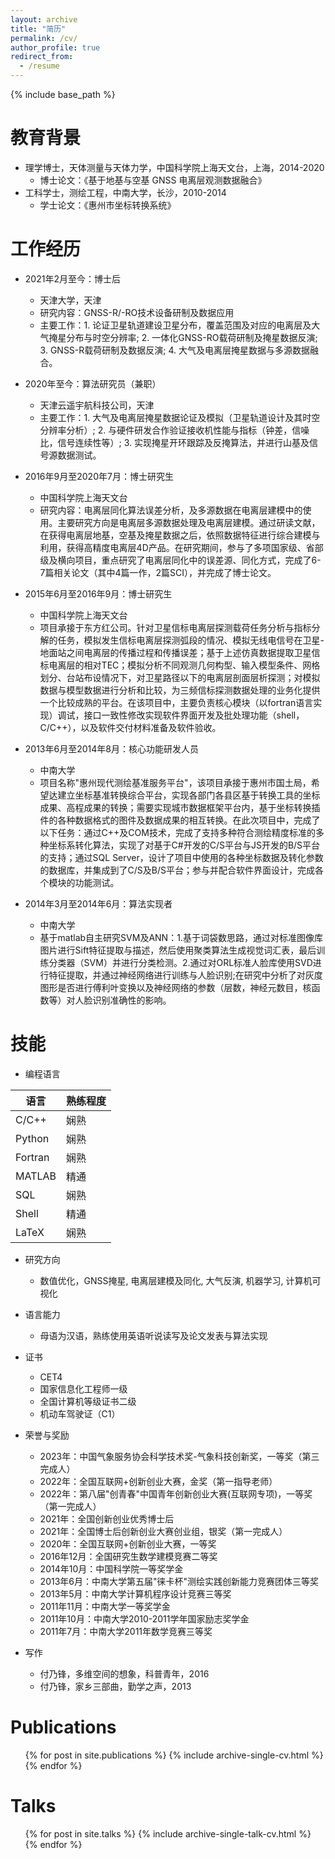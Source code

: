 ```yaml
---
layout: archive
title: "简历"
permalink: /cv/
author_profile: true
redirect_from:
  - /resume
---
```


{% include base_path %}

教育背景
======
* 理学博士，天体测量与天体力学，中国科学院上海天文台，上海，2014-2020
  * 博士论文：《基于地基与空基 GNSS 电离层观测数据融合》
* 工科学士，测绘工程，中南大学，长沙，2010-2014
  * 学士论文：《惠州市坐标转换系统》

工作经历
======

* 2021年2月至今：博士后
  * 天津大学，天津
  * 研究内容：GNSS-R/-RO技术设备研制及数据应用
  * 主要工作：1. 论证卫星轨道建设卫星分布，覆盖范围及对应的电离层及大气掩星分布与时空分辨率; 2. 一体化GNSS-RO载荷研制及掩星数据反演; 3. GNSS-R载荷研制及数据反演; 4. 大气及电离层掩星数据与多源数据融合。

* 2020年至今：算法研究员（兼职）
  * 天津云遥宇航科技公司，天津
  * 主要工作：1. 大气及电离层掩星数据论证及模拟（卫星轨道设计及其时空分辨率分析）; 2. 与硬件研发合作验证接收机性能与指标（钟差，信噪比，信号连续性等）; 3. 实现掩星开环跟踪及反掩算法，并进行山基及信号源数据测试。

* 2016年9月至2020年7月：博士研究生
  * 中国科学院上海天文台
  * 研究内容：电离层同化算法误差分析，及多源数据在电离层建模中的使用。主要研究方向是电离层多源数据处理及电离层建模。通过研读文献，在获得电离层地基，空基及掩星数据之后，依照数据特征进行综合建模与利用，获得高精度电离层4D产品。在研究期间，参与了多项国家级、省部级及横向项目，重点研究了电离层同化中的误差源、同化方式，完成了6-7篇相关论文（其中4篇一作，2篇SCI），并完成了博士论文。

* 2015年6月至2016年9月：博士研究生
  * 中国科学院上海天文台
  * 项目承接于东方红公司。针对卫星信标电离层探测载荷任务分析与指标分解的任务，模拟发生信标电离层探测弧段的情况、模拟无线电信号在卫星-地面站之间电离层的传播过程和传播误差；基于上述仿真数据提取卫星信标电离层的相对TEC；模拟分析不同观测几何构型、输入模型条件、网格划分、台站布设情况下，对卫星路径以下的电离层剖面层析探测；对模拟数据与模型数据进行分析和比较，为三频信标探测数据处理的业务化提供一个比较成熟的平台。在该项目中，主要负责核心模块（以fortran语言实现）调试，接口一致性修改实现软件界面开发及批处理功能（shell，C/C++），以及软件交付材料准备及软件验收。

* 2013年6月至2014年8月：核心功能研发人员
  * 中南大学
  * 项目名称"惠州现代测绘基准服务平台"，该项目承接于惠州市国土局，希望达建立坐标基准转换综合平台，实现各部门各县区基于转换工具的坐标成果、高程成果的转换；需要实现城市数据框架平台内，基于坐标转换插件的各种数据格式的图件及数据成果的相互转换。在此次项目中，完成了以下任务：通过C++及COM技术，完成了支持多种符合测绘精度标准的多种坐标系转化算法，实现了对基于C#开发的C/S平台与JS开发的B/S平台的支持；通过SQL Server，设计了项目中使用的各种坐标数据及转化参数的数据库，并集成到了C/S及B/S平台；参与并配合软件界面设计，完成各个模块的功能测试。

* 2014年3月至2014年6月：算法实现者
  * 中南大学
  * 基于matlab自主研究SVM及ANN：1.基于词袋数思路，通过对标准图像库图片进行Sift特征提取与描述，然后使用聚类算法生成视觉词汇表，最后训练分类器（SVM）并进行分类检测。2.通过对ORL标准人脸库使用SVD进行特征提取，并通过神经网络进行训练与人脸识别;在研究中分析了对灰度图形是否进行傅利叶变换以及神经网络的参数（层数，神经元数目，核函数等）对人脸识别准确性的影响。

技能
======

* 编程语言

|语言|熟练程度|
|---|---|
|C/C++       | 娴熟|
|Python      | 娴熟|
|Fortran     | 娴熟|
|MATLAB      | 精通|
|SQL         | 娴熟|
|Shell       | 精通|
|LaTeX       | 娴熟|

* 研究方向
  * 数值优化，GNSS掩星, 电离层建模及同化, 大气反演, 机器学习, 计算机可视化

* 语言能力
  * 母语为汉语，熟练使用英语听说读写及论文发表与算法实现

* 证书
  * CET4
  * 国家信息化工程师一级
  * 全国计算机等级证书二级
  * 机动车驾驶证（C1）

* 荣誉与奖励
  * 2023年：中国气象服务协会科学技术奖-气象科技创新奖，一等奖（第三完成人）
  * 2022年：全国互联网+创新创业大赛，金奖（第一指导老师）
  * 2022年：第八届"创青春"中国青年创新创业大赛(互联网专项)，一等奖（第一完成人）
  * 2021年：全国创新创业优秀博士后
  * 2021年：全国博士后创新创业大赛创业组，银奖（第一完成人）
  * 2020年：全国互联网+创新创业大赛，一等奖
  * 2016年12月：全国研究生数学建模竞赛二等奖
  * 2014年10月：中国科学院一等奖学金
  * 2013年6月：中南大学第五届"徕卡杯"测绘实践创新能力竞赛团体三等奖
  * 2013年5月：中南大学计算机程序设计竞赛三等奖
  * 2011年11月：中南大学一等奖学金
  * 2011年10月：中南大学2010-2011学年国家励志奖学金
  * 2011年7月：中南大学2011年数学竞赛三等奖

* 写作
  * 付乃锋，多维空间的想象，科普青年，2016
  * 付乃锋，家乡三部曲，勤学之声，2013

Publications
======
  <ul>{% for post in site.publications %}
    {% include archive-single-cv.html %}
  {% endfor %}</ul>
  
Talks
======
  <ul>{% for post in site.talks %}
    {% include archive-single-talk-cv.html %}
  {% endfor %}</ul>
  
